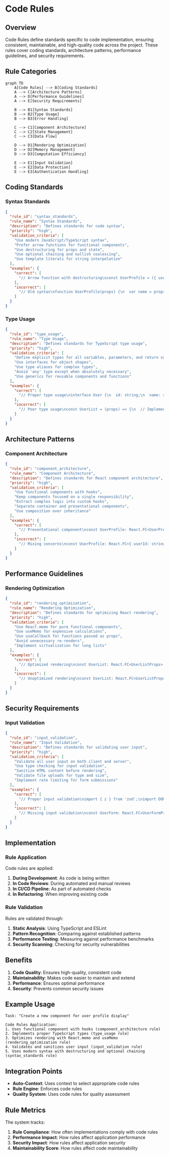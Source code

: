 # Code Rules

## Overview

Code Rules define standards specific to code implementation, ensuring consistent, maintainable, and high-quality code across the project. These rules cover coding standards, architecture patterns, performance guidelines, and security requirements.

## Rule Categories

```mermaid
graph TD
    A[Code Rules] --> B[Coding Standards]
    A --> C[Architecture Patterns]
    A --> D[Performance Guidelines]
    A --> E[Security Requirements]

    B --> B1[Syntax Standards]
    B --> B2[Type Usage]
    B --> B3[Error Handling]

    C --> C1[Component Architecture]
    C --> C2[State Management]
    C --> C3[Data Flow]

    D --> D1[Rendering Optimization]
    D --> D2[Memory Management]
    D --> D3[Computation Efficiency]

    E --> E1[Input Validation]
    E --> E2[Data Protection]
    E --> E3[Authentication Handling]
```

## Coding Standards

### Syntax Standards

```json
{
  "rule_id": "syntax_standards",
  "rule_name": "Syntax Standards",
  "description": "Defines standards for code syntax",
  "priority": "high",
  "validation_criteria": [
    "Use modern JavaScript/TypeScript syntax",
    "Prefer arrow functions for functional components",
    "Use destructuring for props and state",
    "Use optional chaining and nullish coalescing",
    "Use template literals for string interpolation"
  ],
  "examples": {
    "correct": [
      "// Arrow function with destructuring\nconst UserProfile = ({ user, isActive }) => {\n  const { name, email } = user;\n  const displayName = name ?? 'Anonymous';\n  return <div>{`User: ${displayName}`}</div>;\n};"
    ],
    "incorrect": [
      "// Old syntax\nfunction UserProfile(props) {\n  var name = props.user ? props.user.name : 'Anonymous';\n  return <div>User: ' + name + '</div>;\n};"
    ]
  }
}
```

### Type Usage

```json
{
  "rule_id": "type_usage",
  "rule_name": "Type Usage",
  "description": "Defines standards for TypeScript type usage",
  "priority": "high",
  "validation_criteria": [
    "Define explicit types for all variables, parameters, and return values",
    "Use interfaces for object shapes",
    "Use type aliases for complex types",
    "Avoid 'any' type except when absolutely necessary",
    "Use generics for reusable components and functions"
  ],
  "examples": {
    "correct": [
      "// Proper type usage\ninterface User {\n  id: string;\n  name: string;\n  email: string;\n  isActive: boolean;\n}\n\ntype UserListProps = {\n  users: User[];\n  onSelect: (user: User) => void;\n};\n\nconst UserList: React.FC<UserListProps> = ({ users, onSelect }) => {\n  // Implementation\n};"
    ],
    "incorrect": [
      "// Poor type usage\nconst UserList = (props) => {\n  // Implementation using any\n  const handleSelect = (user: any) => {\n    props.onSelect(user);\n  };\n};"
    ]
  }
}
```

## Architecture Patterns

### Component Architecture

```json
{
  "rule_id": "component_architecture",
  "rule_name": "Component Architecture",
  "description": "Defines standards for React component architecture",
  "priority": "high",
  "validation_criteria": [
    "Use functional components with hooks",
    "Keep components focused on a single responsibility",
    "Extract complex logic into custom hooks",
    "Separate container and presentational components",
    "Use composition over inheritance"
  ],
  "examples": {
    "correct": [
      "// Presentational component\nconst UserProfile: React.FC<UserProfileProps> = ({ user, onEdit }) => {\n  return (\n    <div>\n      <h2>{user.name}</h2>\n      <p>{user.email}</p>\n      <Button onClick={onEdit}>Edit</Button>\n    </div>\n  );\n};\n\n// Container component\nconst UserProfileContainer: React.FC<{ userId: string }> = ({ userId }) => {\n  const { user, loading, error } = useUser(userId);\n  const handleEdit = () => { /* implementation */ };\n  \n  if (loading) return <Loading />;\n  if (error) return <Error message={error.message} />;\n  \n  return <UserProfile user={user} onEdit={handleEdit} />;\n};"
    ],
    "incorrect": [
      "// Mixing concerns\nconst UserProfile: React.FC<{ userId: string }> = ({ userId }) => {\n  const [user, setUser] = useState(null);\n  const [loading, setLoading] = useState(true);\n  const [error, setError] = useState(null);\n  \n  useEffect(() => {\n    fetch(`/api/users/${userId}`)\n      .then(res => res.json())\n      .then(data => {\n        setUser(data);\n        setLoading(false);\n      })\n      .catch(err => {\n        setError(err);\n        setLoading(false);\n      });\n  }, [userId]);\n  \n  const handleEdit = () => { /* implementation */ };\n  \n  if (loading) return <div>Loading...</div>;\n  if (error) return <div>Error: {error.message}</div>;\n  \n  return (\n    <div>\n      <h2>{user.name}</h2>\n      <p>{user.email}</p>\n      <button onClick={handleEdit}>Edit</button>\n    </div>\n  );\n};"
    ]
  }
}
```

## Performance Guidelines

### Rendering Optimization

```json
{
  "rule_id": "rendering_optimization",
  "rule_name": "Rendering Optimization",
  "description": "Defines standards for optimizing React rendering",
  "priority": "high",
  "validation_criteria": [
    "Use React.memo for pure functional components",
    "Use useMemo for expensive calculations",
    "Use useCallback for functions passed as props",
    "Avoid unnecessary re-renders",
    "Implement virtualization for long lists"
  ],
  "examples": {
    "correct": [
      "// Optimized rendering\nconst UserList: React.FC<UserListProps> = React.memo(({ users, onSelect }) => {\n  const sortedUsers = useMemo(() => {\n    return [...users].sort((a, b) => a.name.localeCompare(b.name));\n  }, [users]);\n  \n  const handleSelect = useCallback((user: User) => {\n    onSelect(user);\n  }, [onSelect]);\n  \n  return (\n    <div>\n      {sortedUsers.map(user => (\n        <UserItem \n          key={user.id} \n          user={user} \n          onSelect={handleSelect} \n        />\n      ))}\n    </div>\n  );\n});"
    ],
    "incorrect": [
      "// Unoptimized rendering\nconst UserList: React.FC<UserListProps> = ({ users, onSelect }) => {\n  // Expensive calculation on every render\n  const sortedUsers = [...users].sort((a, b) => a.name.localeCompare(b.name));\n  \n  // New function created on every render\n  const handleSelect = (user: User) => {\n    onSelect(user);\n  };\n  \n  return (\n    <div>\n      {sortedUsers.map(user => (\n        <UserItem \n          key={user.id} \n          user={user} \n          onSelect={handleSelect} \n        />\n      ))}\n    </div>\n  );\n};"
    ]
  }
}
```

## Security Requirements

### Input Validation

```json
{
  "rule_id": "input_validation",
  "rule_name": "Input Validation",
  "description": "Defines standards for validating user input",
  "priority": "high",
  "validation_criteria": [
    "Validate all user input on both client and server",
    "Use type checking for input validation",
    "Sanitize HTML content before rendering",
    "Validate file uploads for type and size",
    "Implement rate limiting for form submissions"
  ],
  "examples": {
    "correct": [
      "// Proper input validation\nimport { z } from 'zod';\nimport DOMPurify from 'dompurify';\n\nconst userSchema = z.object({\n  name: z.string().min(2).max(100),\n  email: z.string().email(),\n  age: z.number().int().positive().optional()\n});\n\nconst UserForm: React.FC<UserFormProps> = ({ onSubmit }) => {\n  const handleSubmit = (data: unknown) => {\n    try {\n      const validatedData = userSchema.parse(data);\n      // Sanitize any HTML content\n      if (validatedData.bio) {\n        validatedData.bio = DOMPurify.sanitize(validatedData.bio);\n      }\n      onSubmit(validatedData);\n    } catch (error) {\n      // Handle validation errors\n    }\n  };\n};"
    ],
    "incorrect": [
      "// Missing input validation\nconst UserForm: React.FC<UserFormProps> = ({ onSubmit }) => {\n  const handleSubmit = (data: any) => {\n    // No validation\n    onSubmit(data);\n  };\n  \n  return (\n    <div dangerouslySetInnerHTML={{ __html: data.bio }} />\n  );\n};"
    ]
  }
}
```

## Implementation

### Rule Application

Code rules are applied:

1. **During Development**: As code is being written
2. **In Code Reviews**: During automated and manual reviews
3. **In CI/CD Pipeline**: As part of automated checks
4. **In Refactoring**: When improving existing code

### Rule Validation

Rules are validated through:

1. **Static Analysis**: Using TypeScript and ESLint
2. **Pattern Recognition**: Comparing against established patterns
3. **Performance Testing**: Measuring against performance benchmarks
4. **Security Scanning**: Checking for security vulnerabilities

## Benefits

1. **Code Quality**: Ensures high-quality, consistent code
2. **Maintainability**: Makes code easier to maintain and extend
3. **Performance**: Ensures optimal performance
4. **Security**: Prevents common security issues

## Example Usage

```
Task: "Create a new component for user profile display"

Code Rules Application:
1. Uses functional component with hooks (component_architecture rule)
2. Implements proper TypeScript types (type_usage rule)
3. Optimizes rendering with React.memo and useMemo (rendering_optimization rule)
4. Validates and sanitizes user input (input_validation rule)
5. Uses modern syntax with destructuring and optional chaining (syntax_standards rule)
```

## Integration Points

- **Auto-Context**: Uses context to select appropriate code rules
- **Rule Engine**: Enforces code rules
- **Quality System**: Uses code rules for quality assessment

## Rule Metrics

The system tracks:

1. **Rule Compliance**: How often implementations comply with code rules
2. **Performance Impact**: How rules affect application performance
3. **Security Impact**: How rules affect application security
4. **Maintainability Score**: How rules affect code maintainability 